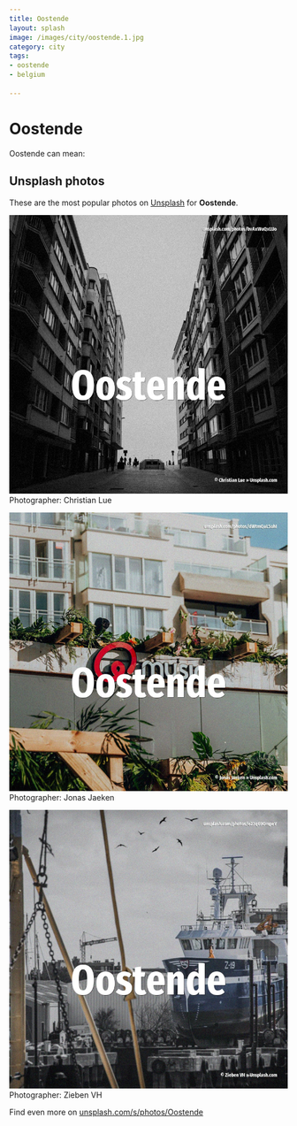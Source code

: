 ```yaml
---
title: Oostende
layout: splash
image: /images/city/oostende.1.jpg
category: city
tags:
- oostende
- belgium

---
```

# Oostende

Oostende can mean:

 
## Unsplash photos
These are the most popular photos on [Unsplash](https://unsplash.com) for **Oostende**.
 
![Oostende](/images/city/oostende.1.jpg)
Photographer:  Christian Lue
 
![Oostende](/images/city/oostende.2.jpg)
Photographer:  Jonas Jaeken
 
![Oostende](/images/city/oostende.3.jpg)
Photographer:  Zieben VH
 
Find even more on [unsplash.com/s/photos/Oostende](https://unsplash.com/s/photos/Oostende)
 
